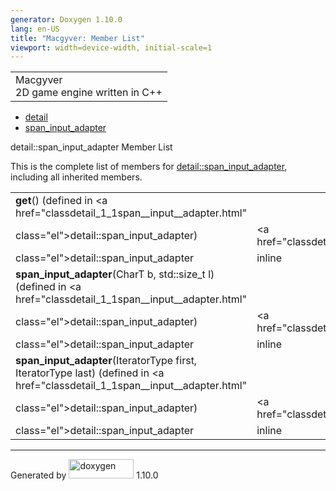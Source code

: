 ```yaml
---
generator: Doxygen 1.10.0
lang: en-US
title: "Macgyver: Member List"
viewport: width=device-width, initial-scale=1
---
```


<div id="top">

<div id="titlearea">

<table data-cellspacing="0" data-cellpadding="0">
<colgroup>
<col style="width: 100%" />
</colgroup>
<tbody>
<tr id="projectrow" class="odd">
<td id="projectalign"><div id="projectname">
Macgyver
</div>
<div id="projectbrief">
2D game engine written in C++
</div></td>
</tr>
</tbody>
</table>

</div>

<div id="main-nav">

</div>

<div id="nav-path" class="navpath">

- <a href="namespacedetail.html" class="el">detail</a>
- <a href="classdetail_1_1span__input__adapter.html"
  class="el">span_input_adapter</a>

</div>

</div>

<div class="header">

<div class="headertitle">

<div class="title">

detail::span_input_adapter Member List

</div>

</div>

</div>

<div class="contents">

This is the complete list of members for
<a href="classdetail_1_1span__input__adapter.html"
class="el">detail::span_input_adapter</a>, including all inherited
members.

|                                                                                                                              |                                                    |                                    |
|------------------------------------------------------------------------------------------------------------------------------|----------------------------------------------------|------------------------------------|
| **get**() (defined in <a href="classdetail_1_1span__input__adapter.html"                                                     
 class="el">detail::span_input_adapter</a>)                                                                                    | <a href="classdetail_1_1span__input__adapter.html" 
                                                                                                                                class="el">detail::span_input_adapter</a>           | <span class="mlabel">inline</span> |
| **span_input_adapter**(CharT b, std::size_t l) (defined in <a href="classdetail_1_1span__input__adapter.html"                
 class="el">detail::span_input_adapter</a>)                                                                                    | <a href="classdetail_1_1span__input__adapter.html" 
                                                                                                                                class="el">detail::span_input_adapter</a>           | <span class="mlabel">inline</span> |
| **span_input_adapter**(IteratorType first, IteratorType last) (defined in <a href="classdetail_1_1span__input__adapter.html" 
 class="el">detail::span_input_adapter</a>)                                                                                    | <a href="classdetail_1_1span__input__adapter.html" 
                                                                                                                                class="el">detail::span_input_adapter</a>           | <span class="mlabel">inline</span> |

</div>

------------------------------------------------------------------------

<span class="small">Generated
by [<img src="doxygen.svg" class="footer" width="104" height="31"
alt="doxygen" />](https://www.doxygen.org/index.html) 1.10.0</span>
